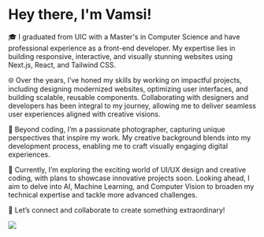 # Hey there, I'm Vamsi! 

🎓 I graduated from UIC with a Master's in Computer Science and have professional experience as a front-end developer. My expertise lies in building responsive, interactive, and visually stunning websites using Next.js, React, and Tailwind CSS.

🌐 Over the years, I’ve honed my skills by working on impactful projects, including designing modernized websites, optimizing user interfaces, and building scalable, reusable components. Collaborating with designers and developers has been integral to my journey, allowing me to deliver seamless user experiences aligned with creative visions.

📸 Beyond coding, I’m a passionate photographer, capturing unique perspectives that inspire my work. My creative background blends into my development process, enabling me to craft visually engaging digital experiences.

🎨 Currently, I’m exploring the exciting world of UI/UX design and creative coding, with plans to showcase innovative projects soon. Looking ahead, I aim to delve into AI, Machine Learning, and Computer Vision to broaden my technical expertise and tackle more advanced challenges.

🔗 Let’s connect and collaborate to create something extraordinary!

![](https://komarev.com/ghpvc/?username=VamsiMunjuluri&label=Visitors&style=for-the-badge&color=1F6FEB)
